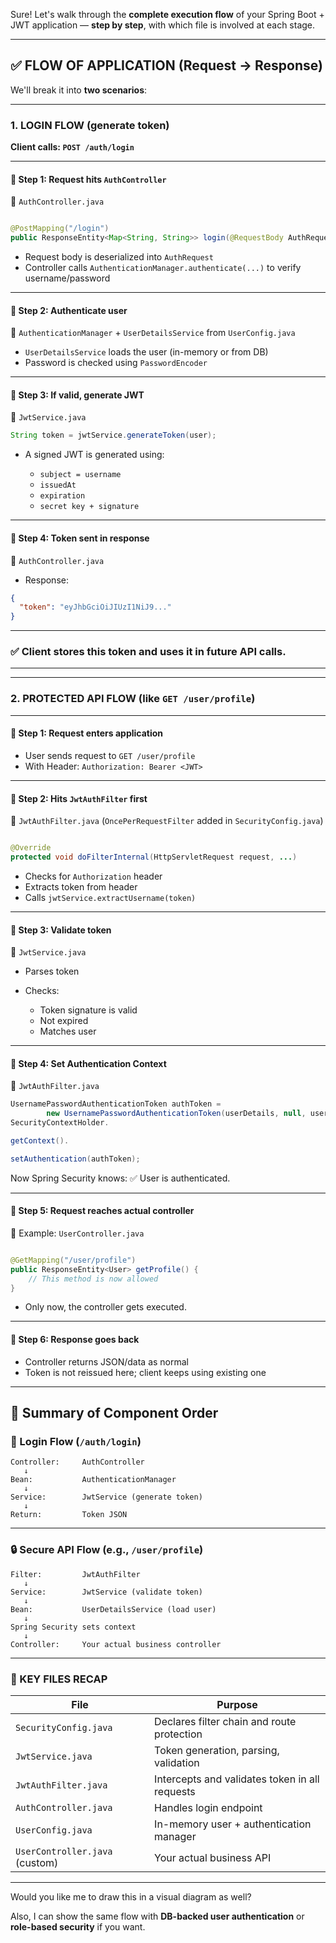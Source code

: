 Sure! Let's walk through the **complete execution flow** of your Spring Boot + JWT application — **step by step**, with
which file is involved at each stage.

---

## ✅ FLOW OF APPLICATION (Request → Response)

We'll break it into **two scenarios**:

---

### **1. LOGIN FLOW (generate token)**

**Client calls: `POST /auth/login`**

---

#### 🔸 Step 1: Request hits `AuthController`

📄 `AuthController.java`

```java

@PostMapping("/login")
public ResponseEntity<Map<String, String>> login(@RequestBody AuthRequest request)
```

* Request body is deserialized into `AuthRequest`
* Controller calls `AuthenticationManager.authenticate(...)` to verify username/password

---

#### 🔸 Step 2: Authenticate user

📄 `AuthenticationManager` + `UserDetailsService` from `UserConfig.java`

* `UserDetailsService` loads the user (in-memory or from DB)
* Password is checked using `PasswordEncoder`

---

#### 🔸 Step 3: If valid, generate JWT

📄 `JwtService.java`

```java
String token = jwtService.generateToken(user);
```

* A signed JWT is generated using:

    * `subject = username`
    * `issuedAt`
    * `expiration`
    * `secret key + signature`

---

#### 🔸 Step 4: Token sent in response

📄 `AuthController.java`

* Response:

```json
{
  "token": "eyJhbGciOiJIUzI1NiJ9..."
}
```

---

### ✅ Client stores this token and uses it in future API calls.

---

---

### **2. PROTECTED API FLOW (like `GET /user/profile`)**

---

#### 🔸 Step 1: Request enters application

* User sends request to `GET /user/profile`
* With Header: `Authorization: Bearer <JWT>`

---

#### 🔸 Step 2: Hits `JwtAuthFilter` first

📄 `JwtAuthFilter.java`
(`OncePerRequestFilter` added in `SecurityConfig.java`)

```java

@Override
protected void doFilterInternal(HttpServletRequest request, ...)
```

* Checks for `Authorization` header
* Extracts token from header
* Calls `jwtService.extractUsername(token)`

---

#### 🔸 Step 3: Validate token

📄 `JwtService.java`

* Parses token
* Checks:

    * Token signature is valid
    * Not expired
    * Matches user

---

#### 🔸 Step 4: Set Authentication Context

📄 `JwtAuthFilter.java`

```java
UsernamePasswordAuthenticationToken authToken =
        new UsernamePasswordAuthenticationToken(userDetails, null, userDetails.getAuthorities());
SecurityContextHolder.

getContext().

setAuthentication(authToken);
```

Now Spring Security knows: ✅ User is authenticated.

---

#### 🔸 Step 5: Request reaches actual controller

📄 Example: `UserController.java`

```java

@GetMapping("/user/profile")
public ResponseEntity<User> getProfile() {
    // This method is now allowed
}
```

* Only now, the controller gets executed.

---

#### 🔸 Step 6: Response goes back

* Controller returns JSON/data as normal
* Token is not reissued here; client keeps using existing one

---

## 🔁 Summary of Component Order

### 🔐 Login Flow (`/auth/login`)

```
Controller:     AuthController
   ↓
Bean:           AuthenticationManager
   ↓
Service:        JwtService (generate token)
   ↓
Return:         Token JSON
```

---

### 🔒 Secure API Flow (e.g., `/user/profile`)

```
Filter:         JwtAuthFilter
   ↓
Service:        JwtService (validate token)
   ↓
Bean:           UserDetailsService (load user)
   ↓
Spring Security sets context
   ↓
Controller:     Your actual business controller
```

---

### 🧠 KEY FILES RECAP

| File                           | Purpose                                        |
|--------------------------------|------------------------------------------------|
| `SecurityConfig.java`          | Declares filter chain and route protection     |
| `JwtService.java`              | Token generation, parsing, validation          |
| `JwtAuthFilter.java`           | Intercepts and validates token in all requests |
| `AuthController.java`          | Handles login endpoint                         |
| `UserConfig.java`              | In-memory user + authentication manager        |
| `UserController.java` (custom) | Your actual business API                       |

---

Would you like me to draw this in a visual diagram as well?

Also, I can show the same flow with **DB-backed user authentication** or **role-based security** if you want.

